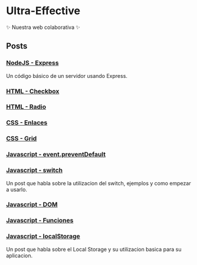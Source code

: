 # Ultra-Effective

✨ Nuestra web colaborativa ✨

## Posts

### [NodeJS - Express](/posts/intro_express.md)

Un código básico de un servidor usando Express.

### [HTML - Checkbox](/posts/checkbox.md)

### [HTML - Radio](/posts/post_Cristian.md)

### [CSS - Enlaces](/posts/post_estilado_de_enlaces_Javi.md)

### [CSS - Grid](/posts/Post_Lucas.md)

### [Javascript - event.preventDefault](/posts/post_Lucas_event.preventDefault().md)

### [Javascript - switch](/posts/post_switch.md)

Un post que habla sobre la utilizacion del switch, ejemplos y como empezar a usarlo.

### [Javascript - DOM](/posts/DOM_element_js.md)

### [Javascript - Funciones](/posts/Explicacion.md)

### [Javascript - localStorage](/posts/post_camacho.md)

Un post que habla sobre el Local Storage y su utilizacion basica para su aplicacion.
